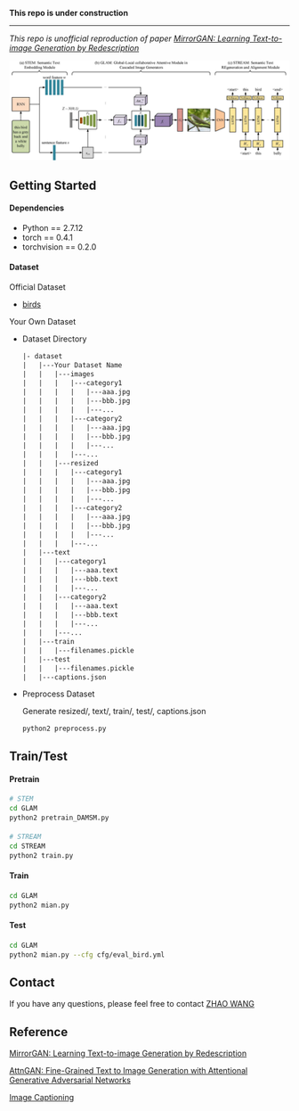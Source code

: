 **This repo is under construction**

<hr>


*This repo is unofficial reproduction of paper [MirrorGAN: Learning Text-to-image Generation by Redescription](https://arxiv.org/abs/1903.05854)*



![avatar](framework.jpg)

## Getting Started

#### Dependencies

- Python == 2.7.12
- torch == 0.4.1
- torchvision == 0.2.0

#### Dataset

Official Dataset

- [birds](https://drive.google.com/file/d/1CuW5ognTSkNbyx9TWoUFrgwqxZNk1cl0/view?usp=sharing)

Your Own Dataset

- Dataset Directory

  ```
  |- dataset
  |   |---Your Dataset Name
  |   |   |---images
  |   |   |   |---category1
  |   |   |   |   |---aaa.jpg
  |   |   |   |   |---bbb.jpg
  |   |   |   |   |---...
  |   |   |   |---category2
  |   |   |   |   |---aaa.jpg
  |   |   |   |   |---bbb.jpg
  |   |   |   |   |---...
  |   |   |   |---...
  |   |   |---resized
  |   |   |   |---category1
  |   |   |   |   |---aaa.jpg
  |   |   |   |   |---bbb.jpg
  |   |   |   |   |---...
  |   |   |   |---category2
  |   |   |   |   |---aaa.jpg
  |   |   |   |   |---bbb.jpg
  |   |   |   |   |---...
  |   |   |   |---...
  |   |---text
  |   |   |---category1
  |   |   |   |---aaa.text
  |   |   |   |---bbb.text
  |   |   |   |---...
  |   |   |---category2
  |   |   |   |---aaa.text
  |   |   |   |---bbb.text
  |   |   |   |---...
  |   |   |---...
  |   |---train
  |   |   |---filenames.pickle
  |   |---test
  |   |   |---filenames.pickle
  |   |---captions.json
  ```

- Preprocess Dataset

  Generate resized/, text/, train/, test/, captions.json

  ```bash
  python2 preprocess.py
  ```

## Train/Test

#### Pretrain

```bash
# STEM
cd GLAM
python2 pretrain_DAMSM.py

# STREAM
cd STREAM
python2 train.py
```

#### Train

```bash
cd GLAM
python2 mian.py
```

#### Test

```bash
cd GLAM
python2 mian.py --cfg cfg/eval_bird.yml
```

## Contact

If you have any questions, please feel free to contact [ZHAO WANG](mailto:kyfafyd@zju.edu.cn)

## Reference

[MirrorGAN: Learning Text-to-image Generation by Redescription](https://arxiv.org/abs/1903.05854)

[AttnGAN: Fine-Grained Text to Image Generation with Attentional Generative Adversarial Networks](http://openaccess.thecvf.com/content_cvpr_2018/papers/Xu_AttnGAN_Fine-Grained_Text_CVPR_2018_paper.pdf) 

[Image Captioning](https://github.com/yunjey/pytorch-tutorial/tree/master/tutorials/03-advanced/image_captioning)





